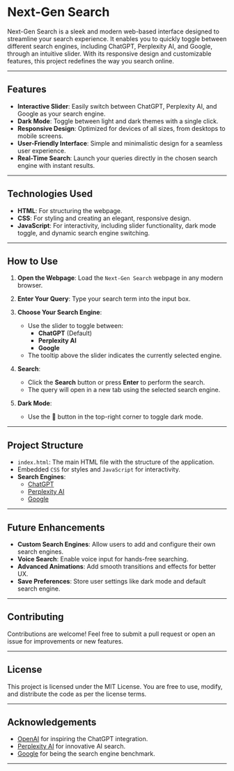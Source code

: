 # Next-Gen Search

Next-Gen Search is a sleek and modern web-based interface designed to streamline your search experience. It enables you to quickly toggle between different search engines, including ChatGPT, Perplexity AI, and Google, through an intuitive slider. With its responsive design and customizable features, this project redefines the way you search online.

---

## Features

- **Interactive Slider**: Easily switch between ChatGPT, Perplexity AI, and Google as your search engine.
- **Dark Mode**: Toggle between light and dark themes with a single click.
- **Responsive Design**: Optimized for devices of all sizes, from desktops to mobile screens.
- **User-Friendly Interface**: Simple and minimalistic design for a seamless user experience.
- **Real-Time Search**: Launch your queries directly in the chosen search engine with instant results.

---

## Technologies Used

- **HTML**: For structuring the webpage.
- **CSS**: For styling and creating an elegant, responsive design.
- **JavaScript**: For interactivity, including slider functionality, dark mode toggle, and dynamic search engine switching.

---

## How to Use

1. **Open the Webpage**:
   Load the `Next-Gen Search` webpage in any modern browser.

2. **Enter Your Query**:
   Type your search term into the input box.

3. **Choose Your Search Engine**:
   - Use the slider to toggle between:
     - **ChatGPT** (Default)
     - **Perplexity AI**
     - **Google**
   - The tooltip above the slider indicates the currently selected engine.

4. **Search**:
   - Click the **Search** button or press **Enter** to perform the search.
   - The query will open in a new tab using the selected search engine.

5. **Dark Mode**:
   - Use the 🌙 button in the top-right corner to toggle dark mode.

---

## Project Structure

- `index.html`: The main HTML file with the structure of the application.
- Embedded `CSS` for styles and `JavaScript` for interactivity.
- **Search Engines**:
  - [ChatGPT](https://chat.openai.com)
  - [Perplexity AI](https://www.perplexity.ai)
  - [Google](https://www.google.com)

---

## Future Enhancements

- **Custom Search Engines**: Allow users to add and configure their own search engines.
- **Voice Search**: Enable voice input for hands-free searching.
- **Advanced Animations**: Add smooth transitions and effects for better UX.
- **Save Preferences**: Store user settings like dark mode and default search engine.

---

## Contributing

Contributions are welcome! Feel free to submit a pull request or open an issue for improvements or new features.

---

## License

This project is licensed under the MIT License. You are free to use, modify, and distribute the code as per the license terms.

---

## Acknowledgements

- [OpenAI](https://openai.com) for inspiring the ChatGPT integration.
- [Perplexity AI](https://www.perplexity.ai) for innovative AI search.
- [Google](https://www.google.com) for being the search engine benchmark.

---
